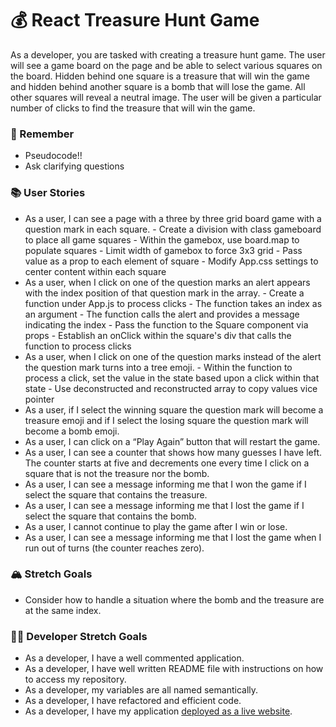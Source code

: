 # 💰 React Treasure Hunt Game

As a developer, you are tasked with creating a treasure hunt game. The user will see a game board on the page and be able to select various squares on the board. Hidden behind one square is a treasure that will win the game and hidden behind another square is a bomb that will lose the game. All other squares will reveal a neutral image. The user will be given a particular number of clicks to find the treasure that will win the game.

### 🤔 Remember

- Pseudocode!!
- Ask clarifying questions

### 📚 User Stories

- As a user, I can see a page with a three by three grid board game with a question mark in each square.
      - Create a division with class gameboard to place all game squares
      - Within the gamebox, use board.map to populate squares
      - Limit width of gamebox to force 3x3 grid
      - Pass value as a prop to each element of square
      - Modify App.css settings to center content within each square
- As a user, when I click on one of the question marks an alert appears with the index position of that question mark in the array.
      - Create a function under App.js to process clicks
            - The function takes an index as an argument
            - The function calls the alert and provides a message indicating the index
      - Pass the function to the Square component via props
      - Establish an onClick within the square's div that calls the function to process clicks
- As a user, when I click on one of the question marks instead of the alert the question mark turns into a tree emoji.
      - Within the function to process a click, set the value in the state based upon a click within that state
      - Use deconstructed and reconstructed array to copy values vice pointer
- As a user, if I select the winning square the question mark will become a treasure emoji and if I select the losing square the question mark will become a bomb emoji.
- As a user, I can click on a “Play Again” button that will restart the game.
- As a user, I can see a counter that shows how many guesses I have left. The counter starts at five and decrements one every time I click on a square that is not the treasure nor the bomb.
- As a user, I can see a message informing me that I won the game if I select the square that contains the treasure.
- As a user, I can see a message informing me that I lost the game if I select the square that contains the bomb.
- As a user, I cannot continue to play the game after I win or lose.
- As a user, I can see a message informing me that I lost the game when I run out of turns (the counter reaches zero).

### 🏔 Stretch Goals

- Consider how to handle a situation where the bomb and the treasure are at the same index.

### 👩‍💻 Developer Stretch Goals

- As a developer, I have a well commented application.
- As a developer, I have well written README file with instructions on how to access my repository.
- As a developer, my variables are all named semantically.
- As a developer, I have refactored and efficient code.
- As a developer, I have my application [deployed as a live website](https://render.com/docs/deploy-create-react-app).
